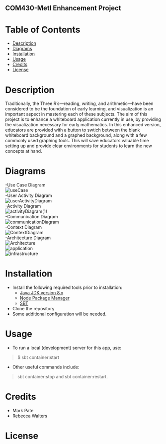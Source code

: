 ## COM430-Metl Enhancement Project

# Table of Contents
* [Description](#description)
* [Diagrams](#diagrams)
* [Installation](#installation)
* [Usage](#usage)
* [Credits](#credits)
* [License](#license)

# <a name="description"></a>Description
Traditionally, the Three R’s—reading, writing, and arithmetic—have been considered to be the foundation of early learning, and visualization is an important aspect in mastering each of these subjects. The aim of this project is to enhance a whiteboard application currently in use, by providing the visualization necessary for early mathematics. In this enhanced version, educators are provided with a button to swtich between the blank whiteboard background and a graphed background, along with a few commonly used graphing tools. This will save educators valuable time setting up and provide clear environments for students to learn the new concepts at hand. 

# <a name="diagrams"></a>Diagrams
-Use Case Diagram\
![useCase](https://user-images.githubusercontent.com/77589392/107673970-788d7d00-6c64-11eb-89d7-48b2730694fe.png)\
-User Activity Diagram\
![userActivityDiagram](https://user-images.githubusercontent.com/77589392/107674077-93f88800-6c64-11eb-9154-c95d855541f3.png)\
-Activity Diagram\
![activityDiagram(1)](https://user-images.githubusercontent.com/77589392/107674132-a4106780-6c64-11eb-8b5b-b462210b04a3.png)\
-Communication Diagram\
![communicationDiagram](https://user-images.githubusercontent.com/77589392/107674178-b1c5ed00-6c64-11eb-8488-ce718b982822.png)\
-Context Diagram\
![ContextDiagram](https://user-images.githubusercontent.com/77589392/107674210-bab6be80-6c64-11eb-8582-6f91c0f3dd6c.png)\
-Architecture Diagram\
![Architecture](https://user-images.githubusercontent.com/77589392/107674439-f782b580-6c64-11eb-95fc-7159e57eec4a.png)\
![application](https://user-images.githubusercontent.com/77589392/107674813-5f390080-6c65-11eb-8c62-c011f758beb8.png)\
![infrastructure](https://user-images.githubusercontent.com/77589392/107674854-6d871c80-6c65-11eb-9dbb-a4e9ba71a46b.png)

# <a name="installation"></a>Installation
* Install the following required tools prior to installation:
  * [Java JDK version 8.x](https://www.oracle.com/java/technologies/javase/javase-jdk8-downloads.html)
  * [Node Package Manager](https://www.npmjs.com/get-npm)
  * [SBT](https://www.scala-sbt.org/)
* Clone the repository
* Some additional configuration will be needed.

# <a name="usage"></a>Usage
* To run a local (development) server for this app, use: 
> $ sbt container:start
* Other useful commands include: 
> sbt container:stop and sbt container:restart.

# <a name="credits"></a>Credits
* Mark Pate
* Rebecca Walters

# <a name="license"></a>License
